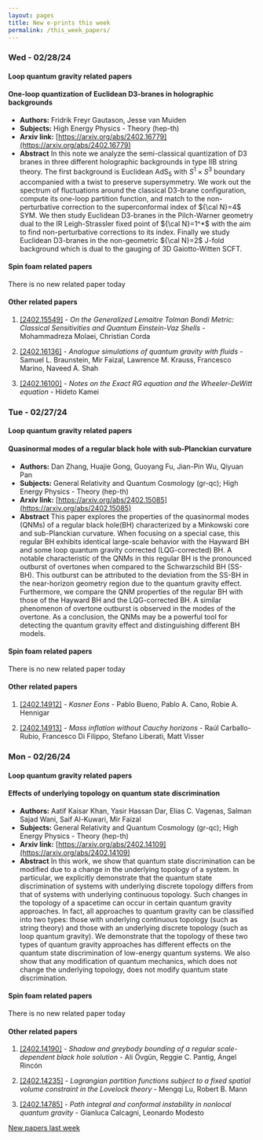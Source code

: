 ```yaml
---
layout: pages
title: New e-prints this week
permalink: /this_week_papers/
---
```




### Wed - 02/28/24

#### Loop quantum gravity related papers

#### **One-loop quantization of Euclidean D3-branes in holographic backgrounds**
 - **Authors:** Fridrik Freyr Gautason, Jesse van Muiden
 - **Subjects:** High Energy Physics - Theory (hep-th)
 - **Arxiv link:** [https://arxiv.org/abs/2402.16779](https://arxiv.org/abs/2402.16779)
 - **Abstract**
 In this note we analyze the semi-classical quantization of D3 branes in three different holographic backgrounds in type IIB string theory. The first background is Euclidean AdS$_5$ with $S^1\times S^3$ boundary accompanied with a twist to preserve supersymmetry. We work out the spectrum of fluctuations around the classical D3-brane configuration, compute its one-loop partition function, and match to the non-perturbative correction to the superconformal index of ${\cal N}=4$ SYM. We then study Euclidean D3-branes in the Pilch-Warner geometry dual to the IR Leigh-Strassler fixed point of ${\cal N}=1^*$ with the aim to find non-perturbative corrections to its index. Finally we study Euclidean D3-branes in the non-geometric ${\cal N}=2$ J-fold background which is dual to the gauging of 3D Gaiotto-Witten SCFT. 

#### Spin foam related papers

There is no new related paper today 



#### Other related papers

1. [[2402.15549]](https://arxiv.org/abs/2402.15549) - *On the Generalized Lemaitre Tolman Bondi Metric: Classical Sensitivities  and Quantum Einstein-Vaz Shells* - Mohammadreza Molaei, Christian Corda

1. [[2402.16136]](https://arxiv.org/abs/2402.16136) - *Analogue simulations of quantum gravity with fluids* - Samuel L. Braunstein, Mir Faizal, Lawrence M. Krauss, Francesco Marino, Naveed A. Shah

1. [[2402.16100]](https://arxiv.org/abs/2402.16100) - *Notes on the Exact RG equation and the Wheeler-DeWitt equation* - Hideto Kamei



### Tue - 02/27/24

#### Loop quantum gravity related papers

#### **Quasinormal modes of a regular black hole with sub-Planckian curvature**
 - **Authors:** Dan Zhang, Huajie Gong, Guoyang Fu, Jian-Pin Wu, Qiyuan Pan
 - **Subjects:** General Relativity and Quantum Cosmology (gr-qc); High Energy Physics - Theory (hep-th)
 - **Arxiv link:** [https://arxiv.org/abs/2402.15085](https://arxiv.org/abs/2402.15085)
 - **Abstract**
 This paper explores the properties of the quasinormal modes (QNMs) of a regular black hole(BH) characterized by a Minkowski core and sub-Planckian curvature. When focusing on a special case, this regular BH exhibits identical large-scale behavior with the Hayward BH and some loop quantum gravity corrected (LQG-corrected) BH. A notable characteristic of the QNMs in this regular BH is the pronounced outburst of overtones when compared to the Schwarzschild BH (SS-BH). This outburst can be attributed to the deviation from the SS-BH in the near-horizon geometry region due to the quantum gravity effect. Furthermore, we compare the QNM properties of the regular BH with those of the Hayward BH and the LQG-corrected BH. A similar phenomenon of overtone outburst is observed in the modes of the overtone. As a conclusion, the QNMs may be a powerful tool for detecting the quantum gravity effect and distinguishing different BH models. 

#### Spin foam related papers

There is no new related paper today 



#### Other related papers

1. [[2402.14912]](https://arxiv.org/abs/2402.14912) - *Kasner Eons* - Pablo Bueno, Pablo A. Cano, Robie A. Hennigar

1. [[2402.14913]](https://arxiv.org/abs/2402.14913) - *Mass inflation without Cauchy horizons* - Raúl Carballo-Rubio, Francesco Di Filippo, Stefano Liberati, Matt Visser



### Mon - 02/26/24

#### Loop quantum gravity related papers

#### **Effects of underlying topology on quantum state discrimination**
 - **Authors:** Aatif Kaisar Khan, Yasir Hassan Dar, Elias C. Vagenas, Salman Sajad Wani, Saif Al-Kuwari, Mir Faizal
 - **Subjects:** General Relativity and Quantum Cosmology (gr-qc); High Energy Physics - Theory (hep-th)
 - **Arxiv link:** [https://arxiv.org/abs/2402.14109](https://arxiv.org/abs/2402.14109)
 - **Abstract**
 In this work, we show that quantum state discrimination can be modified due to a change in the underlying topology of a system. In particular, we explicitly demonstrate that the quantum state discrimination of systems with underlying discrete topology differs from that of systems with underlying continuous topology. Such changes in the topology of a spacetime can occur in certain quantum gravity approaches. In fact, all approaches to quantum gravity can be classified into two types: those with underlying continuous topology (such as string theory) and those with an underlying discrete topology (such as loop quantum gravity). We demonstrate that the topology of these two types of quantum gravity approaches has different effects on the quantum state discrimination of low-energy quantum systems. We also show that any modification of quantum mechanics, which does not change the underlying topology, does not modify quantum state discrimination. 

#### Spin foam related papers

There is no new related paper today 



#### Other related papers

1. [[2402.14190]](https://arxiv.org/abs/2402.14190) - *Shadow and greybody bounding of a regular scale-dependent black hole  solution* - Ali Övgün, Reggie C. Pantig, Ángel Rincón

1. [[2402.14235]](https://arxiv.org/abs/2402.14235) - *Lagrangian partition functions subject to a fixed spatial volume  constraint in the Lovelock theory* - Mengqi Lu, Robert B. Mann

1. [[2402.14785]](https://arxiv.org/abs/2402.14785) - *Path integral and conformal instability in nonlocal quantum gravity* - Gianluca Calcagni, Leonardo Modesto






[New papers last week]({{site.url}}/archived/weekly/pre-prints/2024/02/26/archived_weekly_papers.html)